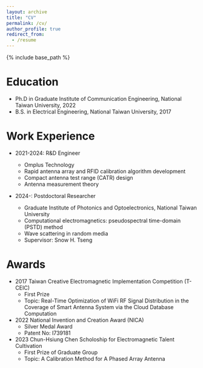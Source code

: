 ```yaml
---
layout: archive
title: "CV"
permalink: /cv/
author_profile: true
redirect_from:
  - /resume
---
```


{% include base_path %}

Education
======
* Ph.D in Graduate Institute of Communication Engineering, National Taiwan University, 2022
* B.S. in Electrical Engineering, National Taiwan University, 2017

Work Experience
======
* 2021-2024: R&D Engineer
  * Omplus Technology
  * Rapid antenna array and RFID calibration algorithm development
  * Compact antenna test range (CATR) design
  * Antenna measurement theory

* 2024-: Postdoctoral Researcher
  * Graduate Institute of Photonics and Optoelectronics, National Taiwan University
  * Computational electromagnetics: pseudospectral time-domain (PSTD) method
  * Wave scattering in random media
  * Supervisor: Snow H. Tseng
  
Awards
======
* 2017 Taiwan Creative Electromagnetic Implementation Competition (T-CEIC)
  * First Prize
  * Topic: Real-Time Optimization of WiFi RF Signal Distribution in the Coverage of Smart Antenna System via the Cloud Database Computation
* 2022 National Invention and Creation Award (NICA)
  * Silver Medal Award
  * Patent No: I739181
* 2023 Chun-Hsiung Chen Scholoship for Electromagnetic Talent Cultivation
  * First Prize of Graduate Group
  * Topic: A Calibration Method for A Phased Array Antenna

<!-- Publications
======
  <ul>{% for post in site.publications reversed %}
    {% include archive-single-cv.html %}
  {% endfor %}</ul>
  
Talks
======
  <ul>{% for post in site.talks reversed %}
    {% include archive-single-talk-cv.html  %}
  {% endfor %}</ul>
  
Teaching
======
  <ul>{% for post in site.teaching reversed %}
    {% include archive-single-cv.html %}
  {% endfor %}</ul>
  
Service and leadership
======
* Currently signed in to 43 different slack teams -->
